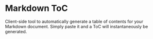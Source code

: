 # Markdown ToC

Client-side tool to automatically generate a table of contents for your Markdown document. Simply paste it and a ToC will instantaneously be generated.
